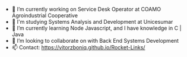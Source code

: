 - 🔭 I’m currently working on Service Desk Operator at COAMO Agroindustrial Cooperative
- 🔭 I'm studying Systems Analysis and Development at Unicesumar
- 🌱 I’m currently learning Node Javascript, and I have knowledge in C | Java
- 👯 I’m looking to collaborate on with Back End Systems Development
- 📫 Contact: https://vitorzboniq.github.io/Rocket-Links/





